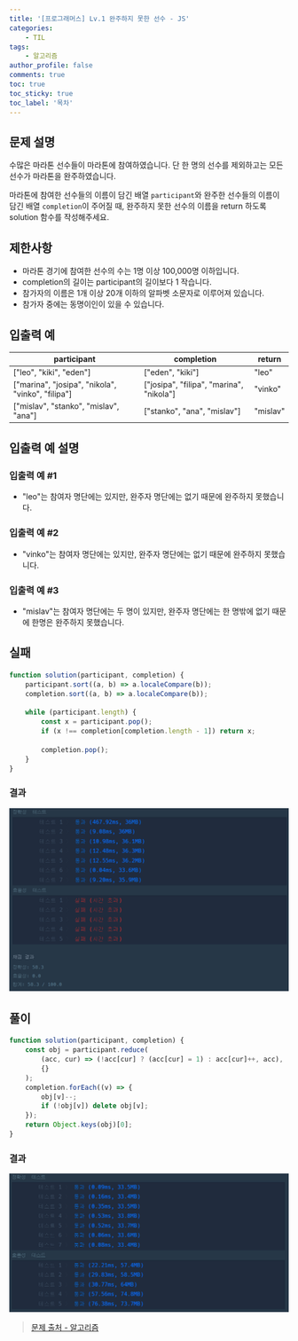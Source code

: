 ```yaml
---
title: '[프로그래머스] Lv.1 완주하지 못한 선수 - JS'
categories:
    - TIL
tags:
    - 알고리즘
author_profile: false
comments: true
toc: true
toc_sticky: true
toc_label: '목차'
---
```


## 문제 설명

수많은 마라톤 선수들이 마라톤에 참여하였습니다. 단 한 명의 선수를 제외하고는 모든 선수가 마라톤을 완주하였습니다.

마라톤에 참여한 선수들의 이름이 담긴 배열 `participant`와 완주한 선수들의 이름이 담긴 배열 `completion`이 주어질 때, 완주하지 못한 선수의 이름을 return 하도록 solution 함수를 작성해주세요.

## 제한사항

-   마라톤 경기에 참여한 선수의 수는 1명 이상 100,000명 이하입니다.
-   completion의 길이는 participant의 길이보다 1 작습니다.
-   참가자의 이름은 1개 이상 20개 이하의 알파벳 소문자로 이루어져 있습니다.
-   참가자 중에는 동명이인이 있을 수 있습니다.

## 입출력 예

| participant                                       | completion                               | return   |
| ------------------------------------------------- | ---------------------------------------- | -------- |
| ["leo", "kiki", "eden"]                           | ["eden", "kiki"]                         | "leo"    |
| ["marina", "josipa", "nikola", "vinko", "filipa"] | ["josipa", "filipa", "marina", "nikola"] | "vinko"  |
| ["mislav", "stanko", "mislav", "ana"]             | ["stanko", "ana", "mislav"]              | "mislav" |

## 입출력 예 설명

### 입출력 예 #1

-   "leo"는 참여자 명단에는 있지만, 완주자 명단에는 없기 때문에 완주하지 못했습니다.

### 입출력 예 #2

-   "vinko"는 참여자 명단에는 있지만, 완주자 명단에는 없기 때문에 완주하지 못했습니다.

### 입출력 예 #3

-   "mislav"는 참여자 명단에는 두 명이 있지만, 완주자 명단에는 한 명밖에 없기 때문에 한명은 완주하지 못했습니다.

## 실패

```javascript
function solution(participant, completion) {
    participant.sort((a, b) => a.localeCompare(b));
    completion.sort((a, b) => a.localeCompare(b));

    while (participant.length) {
        const x = participant.pop();
        if (x !== completion[completion.length - 1]) return x;

        completion.pop();
    }
}
```

### 결과

![result1](/assets/images/2023/09/12/algorithm-65-result1.png)

## 풀이

```javascript
function solution(participant, completion) {
    const obj = participant.reduce(
        (acc, cur) => (!acc[cur] ? (acc[cur] = 1) : acc[cur]++, acc),
        {}
    );
    completion.forEach((v) => {
        obj[v]--;
        if (!obj[v]) delete obj[v];
    });
    return Object.keys(obj)[0];
}
```

### 결과

![result2](/assets/images/2023/09/12/algorithm-65-result2.png)

> [문제 출처 - 알고리즘](https://school.programmers.co.kr/learn/courses/30/lessons/42576)
